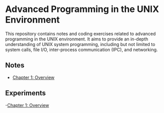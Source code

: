 # Advanced Programming in the UNIX Environment
This repository contains notes and coding exercises related to advanced programming in the UNIX environment. It aims to provide an in-depth understanding of UNIX system programming, including but not limited to system calls, file I/O, inter-process communication (IPC), and networking.

## Notes

- [Chapter 1: Overview](Notes/ch1.overview/README.md)

## Experiments

-[Chapter 1: Overview](Experiments/ch1.overview/README.md)
